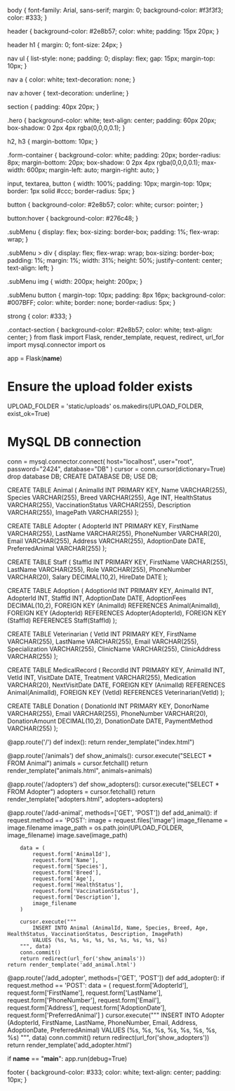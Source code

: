 body {
    font-family: Arial, sans-serif;
    margin: 0;
    background-color: #f3f3f3;
    color: #333;
  }
  
  header {
    background-color: #2e8b57;
    color: white;
    padding: 15px 20px;
  }
  
  header h1 {
    margin: 0;
    font-size: 24px;
  }
  
  nav ul {
    list-style: none;
    padding: 0;
    display: flex;
    gap: 15px;
    margin-top: 10px;
  }
  
  nav a {
    color: white;
    text-decoration: none;
  }
  
  nav a:hover {
    text-decoration: underline;
  }
  
  section {
    padding: 40px 20px;
  }
  
  .hero {
    background-color: white;
    text-align: center;
    padding: 60px 20px;
    box-shadow: 0 2px 4px rgba(0,0,0,0.1);
  }
  
  h2, h3 {
    margin-bottom: 10px;
  }
  
  .form-container {
    background-color: white;
    padding: 20px;
    border-radius: 8px;
    margin-bottom: 20px;
    box-shadow: 0 2px 4px rgba(0,0,0,0.1);
    max-width: 600px;
    margin-left: auto;
    margin-right: auto;
  }
  
  input, textarea, button {
    width: 100%;
    padding: 10px;
    margin-top: 10px;
    border: 1px solid #ccc;
    border-radius: 5px;
  }
  
  button {
    background-color: #2e8b57;
    color: white;
    cursor: pointer;
  }
  
  button:hover {
    background-color: #276c48;
  }
  
  .subMenu {
    display: flex;
    box-sizing: border-box;
    padding: 1%;
    flex-wrap: wrap;
  }
  
  .subMenu > div {
    display: flex;
    flex-wrap: wrap;
    box-sizing: border-box;
    padding: 1%;
    margin: 1%;
    width: 31%;
    height: 50%;
    justify-content: center;
    text-align: left;
  }
  
  .subMenu img {
    width: 200px;
    height: 200px;
  }
  
  .subMenu button {
    margin-top: 10px;
    padding: 8px 16px;
    background-color: #007BFF;
    color: white;
    border: none;
    border-radius: 5px;
  }
  
  strong {
    color: #333;
  }
  
  .contact-section {
    background-color: #2e8b57;
    color: white;
    text-align: center;
  }
  from flask import Flask, render_template, request, redirect, url_for
import mysql.connector
import os

app = Flask(__name__)

# Ensure the upload folder exists
UPLOAD_FOLDER = 'static/uploads'
os.makedirs(UPLOAD_FOLDER, exist_ok=True)

# MySQL DB connection
conn = mysql.connector.connect(
    host="localhost",
    user="root",
    password="2424",
    database="DB"
)
cursor = conn.cursor(dictionary=True)
drop database DB;
CREATE DATABASE DB;
USE DB;

CREATE TABLE Animal (
    AnimalId INT PRIMARY KEY,
    Name VARCHAR(255),
    Species VARCHAR(255),
    Breed VARCHAR(255),
    Age INT,
    HealthStatus VARCHAR(255),
    VaccinationStatus VARCHAR(255),
    Description VARCHAR(255),
    ImagePath VARCHAR(255) 
);

CREATE TABLE Adopter (
    AdopterId INT PRIMARY KEY,
    FirstName VARCHAR(255),
    LastName VARCHAR(255),
    PhoneNumber VARCHAR(20),
    Email VARCHAR(255),
    Address VARCHAR(255),
    AdoptionDate DATE,
    PreferredAnimal VARCHAR(255)
);

CREATE TABLE Staff (
    StaffId INT PRIMARY KEY,
    FirstName VARCHAR(255),
    LastName VARCHAR(255),
    Role VARCHAR(255),
    PhoneNumber VARCHAR(20),
    Salary DECIMAL(10,2),
    HireDate DATE
);

CREATE TABLE Adoption (
    AdoptionId INT PRIMARY KEY,
    AnimalId INT,
    AdopterId INT,
    StaffId INT,
    AdoptionDate DATE,
    AdoptionFees DECIMAL(10,2),
    FOREIGN KEY (AnimalId) REFERENCES Animal(AnimalId),
    FOREIGN KEY (AdopterId) REFERENCES Adopter(AdopterId),
    FOREIGN KEY (StaffId) REFERENCES Staff(StaffId)
);

CREATE TABLE Veterinarian (
    VetId INT PRIMARY KEY,
    FirstName VARCHAR(255),
    LastName VARCHAR(255),
    Email VARCHAR(255),
    Specialization VARCHAR(255),
    ClinicName VARCHAR(255),
    ClinicAddress VARCHAR(255)
);

CREATE TABLE MedicalRecord (
    RecordId INT PRIMARY KEY,
    AnimalId INT,
    VetId INT,
    VisitDate DATE,
    Treatment VARCHAR(255),
    Medication VARCHAR(20),
    NextVisitDate DATE,
    FOREIGN KEY (AnimalId) REFERENCES Animal(AnimalId),
    FOREIGN KEY (VetId) REFERENCES Veterinarian(VetId)
);

CREATE TABLE Donation (
    DonationId INT PRIMARY KEY,
    DonorName VARCHAR(255),
    Email VARCHAR(255),
    PhoneNumber VARCHAR(20),
    DonationAmount DECIMAL(10,2),
    DonationDate DATE,
    PaymentMethod VARCHAR(255)
);

@app.route('/')
def index():
    return render_template("index.html")

@app.route('/animals')
def show_animals():
    cursor.execute("SELECT * FROM Animal")
    animals = cursor.fetchall()
    return render_template("animals.html", animals=animals)

@app.route('/adopters')
def show_adopters():
    cursor.execute("SELECT * FROM Adopter")
    adopters = cursor.fetchall()
    return render_template("adopters.html", adopters=adopters)

@app.route('/add-animal', methods=['GET', 'POST'])
def add_animal():
    if request.method == 'POST':
        image = request.files['image']
        image_filename = image.filename
        image_path = os.path.join(UPLOAD_FOLDER, image_filename)
        image.save(image_path)

        data = (
            request.form['AnimalId'],
            request.form['Name'],
            request.form['Species'],
            request.form['Breed'],
            request.form['Age'],
            request.form['HealthStatus'],
            request.form['VaccinationStatus'],
            request.form['Description'],
            image_filename
        )

        cursor.execute("""
            INSERT INTO Animal (AnimalId, Name, Species, Breed, Age, HealthStatus, VaccinationStatus, Description, ImagePath)
            VALUES (%s, %s, %s, %s, %s, %s, %s, %s, %s)
        """, data)
        conn.commit()
        return redirect(url_for('show_animals'))
    return render_template('add_animal.html')

@app.route('/add_adopter', methods=['GET', 'POST'])
def add_adopter():
    if request.method == 'POST':
        data = (
            request.form['AdopterId'],
            request.form['FirstName'],
            request.form['LastName'],
            request.form['PhoneNumber'],
            request.form['Email'],
            request.form['Address'],
            request.form['AdoptionDate'],
            request.form['PreferredAnimal']
        )
        cursor.execute("""
            INSERT INTO Adopter (AdopterId, FirstName, LastName, PhoneNumber, Email, Address, AdoptionDate, PreferredAnimal)
            VALUES (%s, %s, %s, %s, %s, %s, %s, %s)
        """, data)
        conn.commit()
        return redirect(url_for('show_adopters'))
    return render_template('add_adopter.html')

if __name__ == "__main__":
    app.run(debug=True)

  
  footer {
    background-color: #333;
    color: white;
    text-align: center;
    padding: 10px;
  }
  
